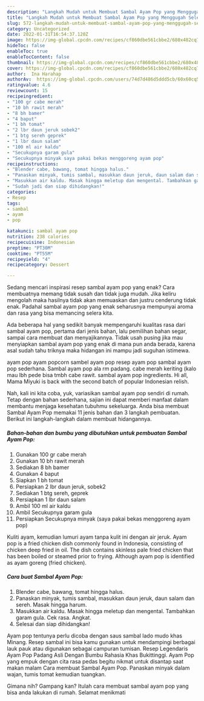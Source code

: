 ```yaml
---
description: "Langkah Mudah untuk Membuat Sambal Ayam Pop yang Menggugah Selera"
title: "Langkah Mudah untuk Membuat Sambal Ayam Pop yang Menggugah Selera"
slug: 572-langkah-mudah-untuk-membuat-sambal-ayam-pop-yang-menggugah-selera
category: Uncategorized
date: 2022-01-31T16:54:37.120Z
image: https://img-global.cpcdn.com/recipes/cf860dbe561cbbe2/680x482cq70/sambal-ayam-pop-foto-resep-utama.jpg
hideToc: false
enableToc: true
enableTocContent: false
thumbnail: https://img-global.cpcdn.com/recipes/cf860dbe561cbbe2/680x482cq70/sambal-ayam-pop-foto-resep-utama.jpg
cover: https://img-global.cpcdn.com/recipes/cf860dbe561cbbe2/680x482cq70/sambal-ayam-pop-foto-resep-utama.jpg
author:  Ina Harahap
authorAv:  https://img-global.cpcdn.com/users/74d7d486d5ddd5cb/60x60cq50/avatar.jpg
ratingvalue: 4.6
reviewcount: 15
recipeingredient:
- "100 gr cabe merah"
- "10 bh rawit merah"
- "8 bh bamer"
- "4 baput"
- "1 bh tomat"
- "2 lbr daun jeruk sobek2"
- "1 btg sereh geprek"
- "1 lbr daun salam"
- "100 ml air kaldu"
- "Secukupnya garam gula"
- "Secukupnya minyak saya pakai bekas menggoreng ayam pop"
recipeinstructions:
- "Blender cabe, bawang, tomat hingga halus."
- "Panaskan minyak, tumis sambal, masukkan daun jeruk, daun salam dan sereh. Masak hingga harum."
- "Masukkan air kaldu. Masak hingga meletup dan mengental. Tambahkan garam gula. Cek rasa. Angkat."
- "Sudah jadi dan siap dihidangkan!"
categories:
- Resep
tags:
- sambal
- ayam
- pop

katakunci: sambal ayam pop 
nutrition: 238 calories
recipecuisine: Indonesian
preptime: "PT30M"
cooktime: "PT55M"
recipeyield: "4"
recipecategory: Dessert

---
```



Sedang mencari inspirasi resep sambal ayam pop yang enak? Cara membuatnya memang tidak susah dan tidak juga mudah. Jika keliru mengolah maka hasilnya tidak akan memuaskan dan justru cenderung tidak enak. Padahal sambal ayam pop yang enak seharusnya mempunyai aroma dan rasa yang bisa memancing selera kita.


Ada beberapa hal yang sedikit banyak mempengaruhi kualitas rasa dari sambal ayam pop, pertama dari jenis bahan, lalu pemilihan bahan segar, sampai cara membuat dan menyajikannya. Tidak usah pusing jika mau menyiapkan sambal ayam pop yang enak di mana pun anda berada, karena asal sudah tahu triknya maka hidangan ini mampu jadi suguhan istimewa.

ayam pop ayam popcorn sambel ayam pop resep ayam pop sambal ayam pop sederhana. Sambal ayam pop ala rm padang. cabe merah keriting (kalo mau lbh pede bisa tmbh cabe rawit. sambal ayam pop ingredients. Hi all, Mama Miyuki is back with the second batch of popular Indonesian relish.


Nah, kali ini kita coba, yuk, variasikan sambal ayam pop sendiri di rumah. Tetap dengan bahan sederhana, sajian ini dapat memberi manfaat dalam membantu menjaga kesehatan tubuhmu sekeluarga. Anda bisa membuat Sambal Ayam Pop memakai 11 jenis bahan dan 3 langkah pembuatan. Berikut ini langkah-langkah dalam membuat hidangannya.

<!--inarticleads1-->

##### Bahan-bahan dan bumbu yang dibutuhkan untuk pembuatan Sambal Ayam Pop:

1. Gunakan 100 gr cabe merah
1. Gunakan 10 bh rawit merah
1. Sediakan 8 bh bamer
1. Gunakan 4 baput
1. Siapkan 1 bh tomat
1. Persiapkan 2 lbr daun jeruk, sobek2
1. Sediakan 1 btg sereh, geprek
1. Persiapkan 1 lbr daun salam
1. Ambil 100 ml air kaldu
1. Ambil Secukupnya garam gula
1. Persiapkan Secukupnya minyak (saya pakai bekas menggoreng ayam pop)


Kuliti ayam, kemudian lumuri ayam tanpa kulit ini dengan air jeruk. Ayam pop is a fried chicken dish commonly found in Indonesia, consisting of chicken deep fried in oil. The dish contains skinless pale fried chicken that has been boiled or steamed prior to frying. Although ayam pop is identified as ayam goreng (fried chicken). 

<!--inarticleads2-->

##### Cara buat Sambal Ayam Pop:

1. Blender cabe, bawang, tomat hingga halus.
1. Panaskan minyak, tumis sambal, masukkan daun jeruk, daun salam dan sereh. Masak hingga harum.
1. Masukkan air kaldu. Masak hingga meletup dan mengental. Tambahkan garam gula. Cek rasa. Angkat.
1. Selesai dan siap dihidangkan!

Ayam pop tentunya perlu dicoba dengan saus sambal lado mudo khas Minang. Resep sambal ini bisa kamu gunakan untuk mendampingi berbagai lauk pauk atau digunakan sebagai campuran tumisan. Resep Legendaris Ayam Pop Padang Asli Dengan Bumbu Rahasia Khas Bukittinggi. Ayam Pop yang empuk dengan cita rasa pedas begitu nikmat untuk disantap saat makan malam Cara membuat Sambal Ayam Pop. Panaskan minyak dalam wajan, tumis tomat kemudian tuangkan. 

Gimana nih? Gampang kan? Itulah cara membuat sambal ayam pop yang bisa anda lakukan di rumah. Selamat menikmati
